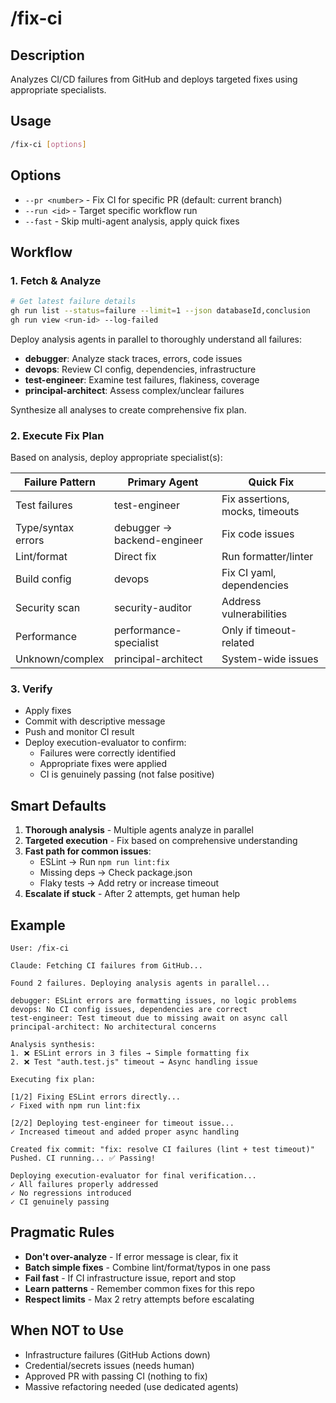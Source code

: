 # /fix-ci

## Description

Analyzes CI/CD failures from GitHub and deploys targeted fixes using appropriate specialists.

## Usage

```bash
/fix-ci [options]
```

## Options

- `--pr <number>` - Fix CI for specific PR (default: current branch)
- `--run <id>` - Target specific workflow run
- `--fast` - Skip multi-agent analysis, apply quick fixes

## Workflow

### 1. Fetch & Analyze

```bash
# Get latest failure details
gh run list --status=failure --limit=1 --json databaseId,conclusion
gh run view <run-id> --log-failed
```

Deploy analysis agents in parallel to thoroughly understand all failures:

- **debugger**: Analyze stack traces, errors, code issues
- **devops**: Review CI config, dependencies, infrastructure
- **test-engineer**: Examine test failures, flakiness, coverage
- **principal-architect**: Assess complex/unclear failures

Synthesize all analyses to create comprehensive fix plan.

### 2. Execute Fix Plan

Based on analysis, deploy appropriate specialist(s):

| Failure Pattern | Primary Agent | Quick Fix |
|----------------|---------------|-----------|
| Test failures | test-engineer | Fix assertions, mocks, timeouts |
| Type/syntax errors | debugger → backend-engineer | Fix code issues |
| Lint/format | Direct fix | Run formatter/linter |
| Build config | devops | Fix CI yaml, dependencies |
| Security scan | security-auditor | Address vulnerabilities |
| Performance | performance-specialist | Only if timeout-related |
| Unknown/complex | principal-architect | System-wide issues |

### 3. Verify

- Apply fixes
- Commit with descriptive message
- Push and monitor CI result
- Deploy execution-evaluator to confirm:
  - Failures were correctly identified
  - Appropriate fixes were applied
  - CI is genuinely passing (not false positive)

## Smart Defaults

1. **Thorough analysis** - Multiple agents analyze in parallel
2. **Targeted execution** - Fix based on comprehensive understanding
3. **Fast path for common issues**:
   - ESLint → Run `npm run lint:fix`
   - Missing deps → Check package.json
   - Flaky tests → Add retry or increase timeout
4. **Escalate if stuck** - After 2 attempts, get human help

## Example

```text
User: /fix-ci

Claude: Fetching CI failures from GitHub...

Found 2 failures. Deploying analysis agents in parallel...

debugger: ESLint errors are formatting issues, no logic problems
devops: No CI config issues, dependencies are correct
test-engineer: Test timeout due to missing await on async call
principal-architect: No architectural concerns

Analysis synthesis:
1. ❌ ESLint errors in 3 files → Simple formatting fix
2. ❌ Test "auth.test.js" timeout → Async handling issue

Executing fix plan:

[1/2] Fixing ESLint errors directly...
✓ Fixed with npm run lint:fix

[2/2] Deploying test-engineer for timeout issue...
✓ Increased timeout and added proper async handling

Created fix commit: "fix: resolve CI failures (lint + test timeout)"
Pushed. CI running... ✅ Passing!

Deploying execution-evaluator for final verification...
✓ All failures properly addressed
✓ No regressions introduced
✓ CI genuinely passing
```

## Pragmatic Rules

- **Don't over-analyze** - If error message is clear, fix it
- **Batch simple fixes** - Combine lint/format/typos in one pass  
- **Fail fast** - If CI infrastructure issue, report and stop
- **Learn patterns** - Remember common fixes for this repo
- **Respect limits** - Max 2 retry attempts before escalating

## When NOT to Use

- Infrastructure failures (GitHub Actions down)
- Credential/secrets issues (needs human)
- Approved PR with passing CI (nothing to fix)
- Massive refactoring needed (use dedicated agents)
